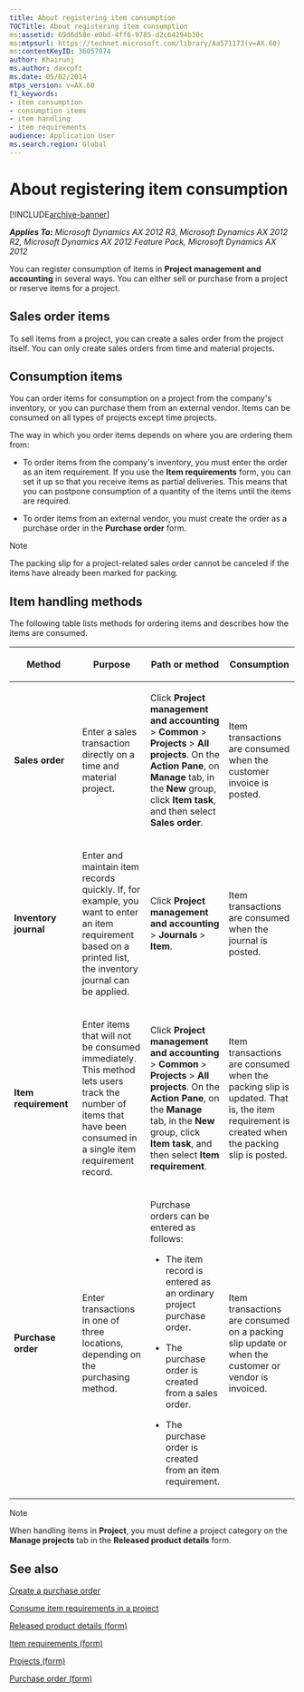 ```yaml
---
title: About registering item consumption
TOCTitle: About registering item consumption
ms:assetid: 69d6d58e-e0bd-4ff6-9785-d2c64294b30c
ms:mtpsurl: https://technet.microsoft.com/library/Aa571173(v=AX.60)
ms:contentKeyID: 36057974
author: Khairunj
ms.author: daxcpft
ms.date: 05/02/2014
mtps_version: v=AX.60
f1_keywords:
- item consumption
- consumption items
- item handling
- item requirements
audience: Application User
ms.search.region: Global
---
```


# About registering item consumption 


[!INCLUDE[archive-banner](includes/archive-banner.md)]


_**Applies To:** Microsoft Dynamics AX 2012 R3, Microsoft Dynamics AX 2012 R2, Microsoft Dynamics AX 2012 Feature Pack, Microsoft Dynamics AX 2012_

You can register consumption of items in **Project management and accounting** in several ways. You can either sell or purchase from a project or reserve items for a project.

## Sales order items

To sell items from a project, you can create a sales order from the project itself. You can only create sales orders from time and material projects.

## Consumption items

You can order items for consumption on a project from the company's inventory, or you can purchase them from an external vendor. Items can be consumed on all types of projects except time projects.

The way in which you order items depends on where you are ordering them from:

  - To order items from the company's inventory, you must enter the order as an item requirement. If you use the **Item requirements** form, you can set it up so that you receive items as partial deliveries. This means that you can postpone consumption of a quantity of the items until the items are required.

  - To order items from an external vendor, you must create the order as a purchase order in the **Purchase order** form.


> [!NOTE]
> <P>The packing slip for a project-related sales order cannot be canceled if the items have already been marked for packing.</P>



## Item handling methods

The following table lists methods for ordering items and describes how the items are consumed.

<table>
<colgroup>
<col style="width: 25%" />
<col style="width: 25%" />
<col style="width: 25%" />
<col style="width: 25%" />
</colgroup>
<thead>
<tr class="header">
<th><p>Method</p></th>
<th><p>Purpose</p></th>
<th><p>Path or method</p></th>
<th><p>Consumption</p></th>
</tr>
</thead>
<tbody>
<tr class="odd">
<td><p><strong>Sales order</strong></p></td>
<td><p>Enter a sales transaction directly on a time and material project.</p></td>
<td><p>Click <strong>Project management and accounting</strong> &gt; <strong>Common</strong> &gt; <strong>Projects</strong> &gt; <strong>All projects</strong>. On the <strong>Action Pane</strong>, on <strong>Manage</strong> tab, in the <strong>New</strong> group, click <strong>Item task</strong>, and then select <strong>Sales order</strong>.</p></td>
<td><p>Item transactions are consumed when the customer invoice is posted.</p></td>
</tr>
<tr class="even">
<td><p><strong>Inventory journal</strong></p></td>
<td><p>Enter and maintain item records quickly. If, for example, you want to enter an item requirement based on a printed list, the inventory journal can be applied.</p></td>
<td><p>Click <strong>Project management and accounting</strong> &gt; <strong>Journals</strong> &gt; <strong>Item</strong>.</p></td>
<td><p>Item transactions are consumed when the journal is posted.</p></td>
</tr>
<tr class="odd">
<td><p><strong>Item requirement</strong></p></td>
<td><p>Enter items that will not be consumed immediately. This method lets users track the number of items that have been consumed in a single item requirement record.</p></td>
<td><p>Click <strong>Project management and accounting</strong> &gt; <strong>Common</strong> &gt; <strong>Projects</strong> &gt; <strong>All projects</strong>. On the <strong>Action Pane</strong>, on the <strong>Manage</strong> tab, in the <strong>New</strong> group, click <strong>Item task</strong>, and then select <strong>Item requirement</strong>.</p></td>
<td><p>Item transactions are consumed when the packing slip is updated. That is, the item requirement is created when the packing slip is posted.</p></td>
</tr>
<tr class="even">
<td><p><strong>Purchase order</strong></p></td>
<td><p>Enter transactions in one of three locations, depending on the purchasing method.</p></td>
<td><p>Purchase orders can be entered as follows:</p>
<ul>
<li><p>The item record is entered as an ordinary project purchase order.</p></li>
<li><p>The purchase order is created from a sales order.</p></li>
<li><p>The purchase order is created from an item requirement.</p></li>
</ul></td>
<td><p>Item transactions are consumed on a packing slip update or when the customer or vendor is invoiced.</p></td>
</tr>
</tbody>
</table>



> [!NOTE]
> <P>When handling items in <STRONG>Project</STRONG>, you must define a project category on the <STRONG>Manage projects</STRONG> tab in the <STRONG>Released product details</STRONG> form.</P>



## See also

[Create a purchase order](create-a-purchase-order.md)

[Consume item requirements in a project](consume-item-requirements-in-a-project.md)

[Released product details (form)](https://technet.microsoft.com/library/aa615563\(v=ax.60\))

[Item requirements (form)](https://technet.microsoft.com/library/aa552021\(v=ax.60\))

[Projects (form)](https://technet.microsoft.com/library/aa585245\(v=ax.60\))

[Purchase order (form)](https://technet.microsoft.com/library/aa557983\(v=ax.60\))

  


